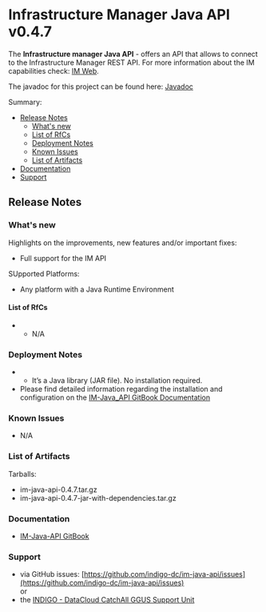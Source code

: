 # Infrastructure Manager Java API  v0.4.7

The **Infrastructure manager Java API** - offers an API that allows to connect to the Infrastructure Manager REST API. For more information about the IM capabilities check: [IM Web](http://www.grycap.upv.es/im).

The javadoc for this project can be found here: [Javadoc](http://indigo-dc.github.io/im-java-api/apidocs/)

Summary:
* [Release Notes](#id1)
  * [What's new](#id2)
  * [List of RfCs](#id3)
  * [Deployment Notes](#id4)
  * [Known Issues](#id5)
  * [List of Artifacts](#id7)
* [Documentation](#id6)
* [Support](#id8)


<a id="id1"></a>
## Release Notes

<a id="id2"></a>
### What's new
Highlights on the improvements, new features and/or important fixes:
* Full support for the IM API

SUpported Platforms:
* Any platform with a Java Runtime Environment


<a id="id3"></a>
#### List of RfCs 

* * N/A


<a id="id4"></a>
### Deployment Notes

* * It’s a Java library (JAR file). No installation required.
* Please find detailed information regarding the installation and configuration on the [IM-Java_API GitBook Documentation](https://indigo-dc.gitbooks.io/im-java-api/content/)

<a id="id5"></a>
### Known Issues

* N/A

<a id="id7"></a>
### List of Artifacts

Tarballs:
* im-java-api-0.4.7.tar.gz
* im-java-api-0.4.7-jar-with-dependencies.tar.gz


<a id="id6"></a>
### Documentation

* [IM-Java-API GitBook](https://www.gitbook.com/book/indigo-dc/im-java-api/details)

<a id="id8"></a>
### Support

* via GitHub issues: [https://github.com/indigo-dc/im-java-api/issues](https://github.com/indigo-dc/im-java-api/issues)<br>
or
* the [INDIGO - DataCloud CatchAll GGUS Support Unit](https://wiki.egi.eu/wiki/GGUS:INDIGO_DataCloud_Catch-all_FAQ)
